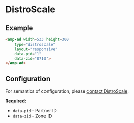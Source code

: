 <!---
Copyright 2016 The AMP HTML Authors. All Rights Reserved.

Licensed under the Apache License, Version 2.0 (the "License");
you may not use this file except in compliance with the License.
You may obtain a copy of the License at

      http://www.apache.org/licenses/LICENSE-2.0

Unless required by applicable law or agreed to in writing, software
distributed under the License is distributed on an "AS-IS" BASIS,
WITHOUT WARRANTIES OR CONDITIONS OF ANY KIND, either express or implied.
See the License for the specific language governing permissions and
limitations under the License.
-->

# DistroScale

## Example

```html
<amp-ad width=533 height=300
    type="distroscale"
    layout="responsive"
    data-pid="1"
    data-zid="8710">
</amp-ad>
```

## Configuration

For semantics of configuration, please [contact DistroScale](http://www.distroscale.com).

__Required:__

- `data-pid` - Partner ID
- `data-zid` - Zone ID
